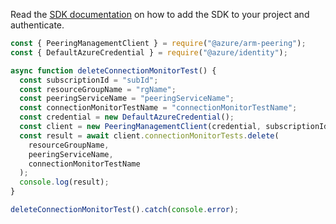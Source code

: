 Read the [SDK documentation](https://github.com/Azure/azure-sdk-for-js/blob/%40azure%2Farm-peering_2.0.1/sdk/peering/arm-peering/README.md) on how to add the SDK to your project and authenticate.

```javascript
const { PeeringManagementClient } = require("@azure/arm-peering");
const { DefaultAzureCredential } = require("@azure/identity");

async function deleteConnectionMonitorTest() {
  const subscriptionId = "subId";
  const resourceGroupName = "rgName";
  const peeringServiceName = "peeringServiceName";
  const connectionMonitorTestName = "connectionMonitorTestName";
  const credential = new DefaultAzureCredential();
  const client = new PeeringManagementClient(credential, subscriptionId);
  const result = await client.connectionMonitorTests.delete(
    resourceGroupName,
    peeringServiceName,
    connectionMonitorTestName
  );
  console.log(result);
}

deleteConnectionMonitorTest().catch(console.error);
```
